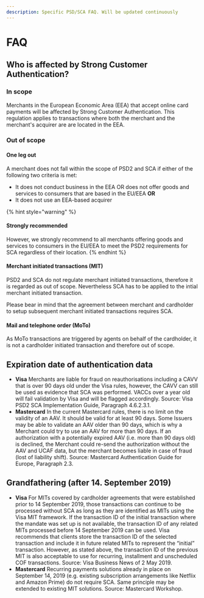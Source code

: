 ```yaml
---
description: Specific PSD/SCA FAQ. Will be updated continuously
---
```


# FAQ

## Who is affected by Strong Customer Authentication?

### In scope

Merchants in the European Economic Area \(EEA\) that accept online card payments will be affected by Strong Customer Authentication. This regulation applies to transactions where both the merchant and the merchant's acquirer are are located in the EEA.

### Out of scope

#### One leg out

A merchant does not fall within the scope of PSD2 and SCA if either of the following two criteria is met:

* It does not conduct business in the EEA OR does not offer goods and services to consumers that are based in the EU/EEA **OR**
* It does not use an EEA-based acquirer

{% hint style="warning" %}
#### Strongly recommended

However, we strongly recommend to all merchants offering goods and services to consumers in the EU/EEA to meet the PSD2 requirements for SCA regardless of their location.
{% endhint %}

#### Merchant initiated transactions \(MIT\)

PSD2 and SCA do not regulate merchant initiated transactions, therefore it is regarded as out of scope. Nevertheless SCA has to be applied to the intial merchant initiated transaction.

Please bear in mind that the agreement between merchant and cardholder to setup subsequent merchant initiated transactions requires SCA.

#### Mail and telephone order \(MoTo\)

As MoTo transactions are triggered by agents on behalf of the cardholder, it is not a cardholder initiated transaction and therefore out of scope.

## **Expiration date of authentication data**

* **Visa** Merchants are liable for fraud on reauthorisations including a CAVV that is over 90 days old under the Visa rules, however, the CAVV can still be used as evidence that SCA was performed. VACCs over a year old will fail validation by Visa and will be flagged accordingly.  Source: Visa PSD2 SCA Implementation Guide, Paragraph 4.6.2.3.1.
* **Mastercard** In the current Mastercard rules, there is no limit on the validity of an AAV. It should be valid for at least 90 days. Some Issuers may be able to validate an AAV older than 90 days, which is why a Merchant could try to use an AAV for more than 90 days. If an authorization with a potentially expired AAV \(i.e. more than 90 days old\) is declined, the Merchant could re-send the authorization without the AAV and UCAF data, but the merchant becomes liable in case of fraud \(lost of liability shift\).  Source: Mastercard Authentication Guide for Europe, Paragraph 2.3.

## Grandfathering \(after 14. September 2019\)

* **Visa** For MITs covered by cardholder agreements that were established prior to 14 September 2019, those transactions can continue to be processed without SCA as long as they are identified as MITs using the Visa MIT framework. If the transaction ID of the initial transaction where the mandate was set up is not available, the transaction ID of any related MITs processed before 14 September 2019 can be used. Visa recommends that clients store the transaction ID of the selected transaction and include it in future related MITs to represent the “initial” transaction. However, as stated above, the transaction ID of the previous MIT is also acceptable to use for recurring, installment and unscheduled COF transactions.  Source: Visa Business News of 2 May 2019.
* **Mastercard** Recurring payments solutions already in place on September 14, 2019 \(e.g. existing subscription arrangements like Netflix and Amazon Prime\) do not require SCA. Same principle may be extended to existing MIT solutions.  Source: Mastercard Workshop.

